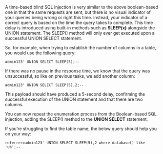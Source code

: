 A time-based blind SQL injection is very similar to the above boolean-based one in that the same requests are sent, but there is no visual indicator of your queries being wrong or right this time. Instead, your indicator of a correct query is based on the time the query takes to complete. This time delay is introduced using built-in methods such as **SLEEP(x)** alongside the UNION statement. The SLEEP() method will only ever get executed upon a successful UNION SELECT statement. 

  

So, for example, when trying to establish the number of columns in a table, you would use the following query:

  

`admin123' UNION SELECT SLEEP(5);--`

  

If there was no pause in the response time, we know that the query was unsuccessful, so like on previous tasks, we add another column:

  

`admin123' UNION SELECT SLEEP(5),2;--`

This payload should have produced a 5-second delay, confirming the successful execution of the UNION statement and that there are two columns.

  

You can now repeat the enumeration process from the Boolean-based SQL injection, adding the SLEEP() method to the **UNION SELECT** statement.

If you're struggling to find the table name, the below query should help you on your way:

  
`referrer=admin123' UNION SELECT SLEEP(5),2 where database() like 'u%';--`